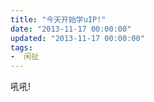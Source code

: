 ```yaml
---
title: "今天开始学uIP!"
date: "2013-11-17 00:00:00"
updated: "2013-11-17 00:00:00"
tags:
-  闲扯
---
```



吼吼!

[](/notename/ "archive 20131117")


